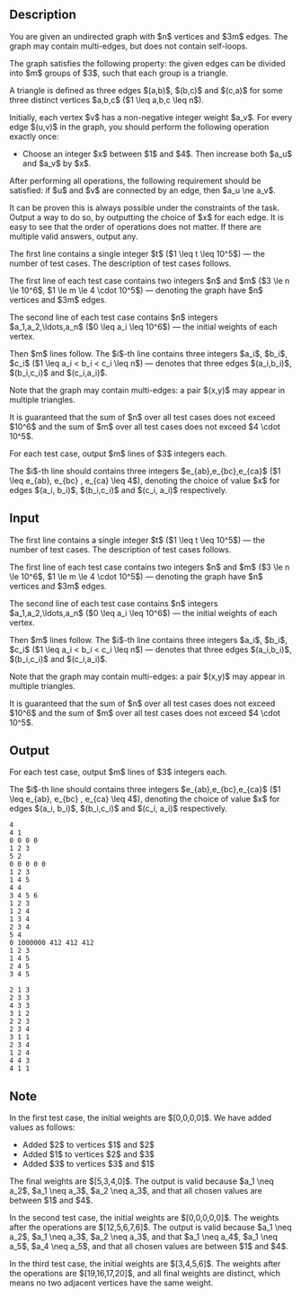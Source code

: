 ## Description

<div><p>You are given an undirected graph with $n$ vertices and $3m$ edges. The graph may contain multi-edges, but does not contain self-loops. </p><p>The graph satisfies the following property: the given edges can be divided into $m$ groups of $3$, such that each group is a triangle.</p><p>A triangle is defined as three edges $(a,b)$, $(b,c)$ and $(c,a)$ for some three distinct vertices $a,b,c$ ($1 \leq a,b,c \leq n$).</p><p>Initially, each vertex $v$ has a non-negative integer weight $a_v$. For every edge $(u,v)$ in the graph, you <span class="tex-font-style-bf">should</span> perform the following operation <span class="tex-font-style-bf">exactly once</span>: </p><ul> <li> Choose an integer $x$ between $1$ and $4$. Then increase both $a_u$ and $a_v$ by $x$. </li></ul><p>After performing all operations, the following requirement should be satisfied: if $u$ and $v$ are connected by an edge, then $a_u \ne a_v$.</p><p>It can be proven this is always possible under the constraints of the task. Output a way to do so, by outputting the choice of $x$ for each edge. It is easy to see that the order of operations does not matter. If there are multiple valid answers, output any. </p><p> </p></div><div class="input-specification"><p>The first line contains a single integer $t$ ($1 \leq t \leq 10^5$) — the number of test cases. The description of test cases follows.</p><p>The first line of each test case contains two integers $n$ and $m$ ($3 \le n \le 10^6$, $1 \le m \le 4 \cdot 10^5$) — denoting the graph have $n$ vertices and $3m$ edges.</p><p>The second line of each test case contains $n$ integers $a_1,a_2,\ldots,a_n$ ($0 \leq a_i \leq 10^6$) — the initial weights of each vertex. </p><p>Then $m$ lines follow. The $i$-th line contains three integers $a_i$, $b_i$, $c_i$ ($1 \leq a_i &lt; b_i &lt; c_i \leq n$) — denotes that three edges $(a_i,b_i)$, $(b_i,c_i)$ and $(c_i,a_i)$. </p><p>Note that the graph may contain multi-edges: a pair $(x,y)$ may appear in multiple triangles.</p><p>It is guaranteed that the sum of $n$ over all test cases does not exceed $10^6$ and the sum of $m$ over all test cases does not exceed $4 \cdot 10^5$.</p></div><div class="output-specification"><p>For each test case, output $m$ lines of $3$ integers each.</p><p>The $i$-th line should contains three integers $e_{ab},e_{bc},e_{ca}$ ($1 \leq e_{ab}, e_{bc} , e_{ca} \leq 4$), denoting the choice of value $x$ for edges $(a_i, b_i)$, $(b_i,c_i)$ and $(c_i, a_i)$ respectively.</p></div>

## Input

<p>The first line contains a single integer $t$ ($1 \leq t \leq 10^5$) — the number of test cases. The description of test cases follows.</p><p>The first line of each test case contains two integers $n$ and $m$ ($3 \le n \le 10^6$, $1 \le m \le 4 \cdot 10^5$) — denoting the graph have $n$ vertices and $3m$ edges.</p><p>The second line of each test case contains $n$ integers $a_1,a_2,\ldots,a_n$ ($0 \leq a_i \leq 10^6$) — the initial weights of each vertex. </p><p>Then $m$ lines follow. The $i$-th line contains three integers $a_i$, $b_i$, $c_i$ ($1 \leq a_i &lt; b_i &lt; c_i \leq n$) — denotes that three edges $(a_i,b_i)$, $(b_i,c_i)$ and $(c_i,a_i)$. </p><p>Note that the graph may contain multi-edges: a pair $(x,y)$ may appear in multiple triangles.</p><p>It is guaranteed that the sum of $n$ over all test cases does not exceed $10^6$ and the sum of $m$ over all test cases does not exceed $4 \cdot 10^5$.</p>

## Output

<p>For each test case, output $m$ lines of $3$ integers each.</p><p>The $i$-th line should contains three integers $e_{ab},e_{bc},e_{ca}$ ($1 \leq e_{ab}, e_{bc} , e_{ca} \leq 4$), denoting the choice of value $x$ for edges $(a_i, b_i)$, $(b_i,c_i)$ and $(c_i, a_i)$ respectively.</p>





```input1|2,3,4,9,10,11,12,13,14
4
4 1
0 0 0 0
1 2 3
5 2
0 0 0 0 0
1 2 3
1 4 5
4 4
3 4 5 6
1 2 3
1 2 4
1 3 4
2 3 4
5 4
0 1000000 412 412 412
1 2 3
1 4 5
2 4 5
3 4 5
```




```output1
2 1 3
2 3 3
4 3 3
3 1 2
2 2 3
2 3 4
3 1 1
2 3 4
1 2 4
4 4 3
4 1 1
```



## Note

<p>In the first test case, the initial weights are $[0,0,0,0]$. We have added values as follows: </p><ul> <li> Added $2$ to vertices $1$ and $2$ </li><li> Added $1$ to vertices $2$ and $3$ </li><li> Added $3$ to vertices $3$ and $1$ </li></ul><p>The final weights are $[5,3,4,0]$. The output is valid because $a_1 \neq a_2$, $a_1 \neq a_3$, $a_2 \neq a_3$, and that all chosen values are between $1$ and $4$.</p><p>In the second test case, the initial weights are $[0,0,0,0,0]$. The weights after the operations are $[12,5,6,7,6]$. The output is valid because $a_1 \neq a_2$, $a_1 \neq a_3$, $a_2 \neq a_3$, and that $a_1 \neq a_4$, $a_1 \neq a_5$, $a_4 \neq a_5$, and that all chosen values are between $1$ and $4$.</p><p>In the third test case, the initial weights are $[3,4,5,6]$. The weights after the operations are $[19,16,17,20]$, and all final weights are distinct, which means no two adjacent vertices have the same weight.</p>

